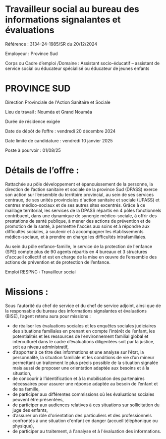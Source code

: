 # Travailleur social au bureau des informations signalantes et évaluations

Référence : 3134-24-1985/SR du 20/12/2024

Employeur : Province Sud

Corps ou Cadre d’emploi /Domaine : Assistant socio-éducatif – assistant de service social ou éducateur spécialisé ou éducateur de jeunes enfants

# PROVINCE SUD

Direction Provinciale de l'Action Sanitaire et Sociale

Lieu de travail : Nouméa et Grand Nouméa

Durée de résidence exigée

Date de dépôt de l’offre : vendredi 20 décembre 2024

Date limite de candidature : vendredi 10 janvier 2025

Poste à pourvoir : 01/08/25

# Détails de l’offre :

Rattachée au pôle développement et épanouissement de la personne, la direction de l’action sanitaire et sociale de la province Sud (DPASS) exerce son action sur l’ensemble du territoire provincial, au sein de ses services centraux, de ses unités provinciales d'action sanitaire et sociale (UPASS) et centres médico-sociaux et de ses autres sites excentrés. Grâce à ce maillage territorial, les services de la DPASS répartis en 4 pôles fonctionnels contribuent, dans une dynamique de synergie médico-sociale, à offrir des prestations de santé publique, à mener des actions de prévention et de promotion de la santé, à permettre l'accès aux soins et à répondre aux difficultés sociales, à soutenir et à accompagner les établissements médico-sociaux, et à prendre en charge les difficultés intrafamiliales.

Au sein du pôle enfance-famille, le service de la protection de l'enfance (SPE) compte plus de 90 agents répartis en 4 bureaux et 3 structures d'accueil collectif et est en charge de la mise en œuvre de l’ensemble des actions de prévention et de protection de l’enfance.

Emploi RESPNC : Travailleur social

# Missions :

Sous l'autorité du chef de service et du chef de service adjoint, ainsi que de la responsable du bureau des informations signalantes et évaluations (BISE), l’agent retenu aura pour missions :

- de réaliser les évaluations sociales et les enquêtes sociales judiciaires des situations familiales en prenant en compte l’intérêt de l’enfant, les potentialités et les ressources de l’environnement familial global et interculturel dans le cadre d’évaluations diligentées soit par la justice, soit au niveau administratif,
- d’apporter à ce titre des informations et une analyse sur l’état, la personnalité, la situation familiale et les conditions de vie d’un mineur permettant un traitement le plus précis possible de la situation signalée mais aussi de proposer une orientation adaptée aux besoins et à la situation,
- de concourir à l’identification et à la mobilisation des partenaires nécessaires pour assurer une réponse adaptée au besoin de l’enfant et de sa famille,
- de participer aux différentes commissions où les évaluations sociales peuvent être présentées,
- de participer aux audiences relatives à ces situations sur sollicitation du juge des enfants,
- d’assurer un rôle d'orientation des particuliers et des professionnels confrontés à une situation d'enfant en danger (accueil téléphonique ou physique),
- de participer au traitement, à l'analyse et à l'évaluation des informations.